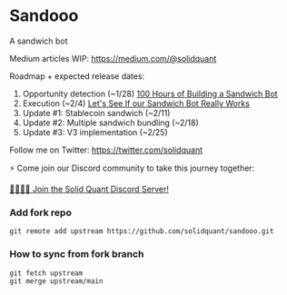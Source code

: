 # Sandooo

A sandwich bot

Medium articles WIP:
https://medium.com/@solidquant

Roadmap + expected release dates:
1. Opportunity detection (~1/28)
[100 Hours of Building a Sandwich Bot](https://medium.com/@solidquant/100-hours-of-building-a-sandwich-bot-a89235281da3)
2. Execution (~2/4)
[Let's See If our Sandwich Bot Really Works](https://medium.com/@solidquant/lets-see-if-our-sandwich-bot-really-works-9546c49059bd)
3. Update #1: Stablecoin sandwich (~2/11)
4. Update #2: Multiple sandwich bundling (~2/18)
5. Update #3: V3 implementation (~2/25)

Follow me on Twitter:
https://twitter.com/solidquant

⚡️ Come join our Discord community to take this journey together:

[👨‍👩‍👦‍👦 Join the Solid Quant Discord Server!](https://discord.com/invite/e6KpjTQP98)

### Add fork repo

```
git remote add upstream https://github.com/solidquant/sandooo.git
```

### How to sync from fork branch

```
git fetch upstream
git merge upstream/main
```